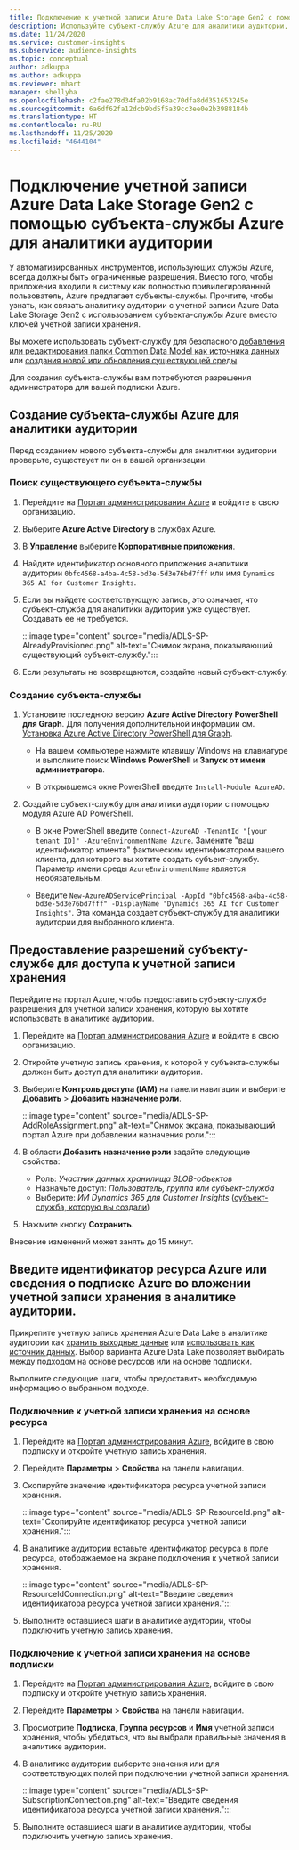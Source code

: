 ```yaml
---
title: Подключение к учетной записи Azure Data Lake Storage Gen2 с помощью субъекта службы
description: Используйте субъект-службу Azure для аналитики аудитории, чтобы подключиться к собственному озеру данных при его подключении к аналитике аудитории.
ms.date: 11/24/2020
ms.service: customer-insights
ms.subservice: audience-insights
ms.topic: conceptual
author: adkuppa
ms.author: adkuppa
ms.reviewer: mhart
manager: shellyha
ms.openlocfilehash: c2fae278d34fa02b9168ac70dfa8dd351653245e
ms.sourcegitcommit: 6a6df62fa12dcb9bd5f5a39cc3ee0e2b3988184b
ms.translationtype: HT
ms.contentlocale: ru-RU
ms.lasthandoff: 11/25/2020
ms.locfileid: "4644104"
---
```

# <a name="connect-to-an-azure-data-lake-storage-gen2-account-with-an-azure-service-principal-for-audience-insights"></a>Подключение учетной записи Azure Data Lake Storage Gen2 с помощью субъекта-службы Azure для аналитики аудитории

У автоматизированных инструментов, использующих службы Azure, всегда должны быть ограниченные разрешения. Вместо того, чтобы приложения входили в систему как полностью привилегированный пользователь, Azure предлагает субъекты-службы. Прочтите, чтобы узнать, как связать аналитику аудитории с учетной записи Azure Data Lake Storage Gen2 с использованием субъекта-службы Azure вместо ключей учетной записи хранения. 

Вы можете использовать субъект-службу для безопасного [добавления или редактирования папки Common Data Model как источника данных](connect-common-data-model.md) или [создания новой или обновления существующей среды](manage-environments.md#create-an-environment-in-an-existing-organization).

Для создания субъекта-службы вам потребуются разрешения администратора для вашей подписки Azure.

## <a name="create-azure-service-principal-for-audience-insights"></a>Создание субъекта-службы Azure для аналитики аудитории

Перед созданием нового субъекта-службы для аналитики аудитории проверьте, существует ли он в вашей организации.

### <a name="look-for-an-existing-service-principal"></a>Поиск существующего субъекта-службы

1. Перейдите на [Портал администрирования Azure](https://portal.azure.com) и войдите в свою организацию.

2. Выберите **Azure Active Directory** в службах Azure.

3. В **Управление** выберите **Корпоративные приложения**.

4. Найдите идентификатор основного приложения аналитики аудитории `0bfc4568-a4ba-4c58-bd3e-5d3e76bd7fff` или имя `Dynamics 365 AI for Customer Insights`.

5. Если вы найдете соответствующую запись, это означает, что субъект-служба для аналитики аудитории уже существует. Создавать ее не требуется.
   
   :::image type="content" source="media/ADLS-SP-AlreadyProvisioned.png" alt-text="Снимок экрана, показывающий существующий субъект-службу.":::
   
6. Если результаты не возвращаются, создайте новый субъект-службу.

### <a name="create-a-new-service-principal"></a>Создание субъекта-службы

1. Установите последнюю версию **Azure Active Directory PowerShell для Graph**. Для получения дополнительной информации см. [Установка Azure Active Directory PowerShell для Graph](https://docs.microsoft.com/powershell/azure/active-directory/install-adv2).
   - На вашем компьютере нажмите клавишу Windows на клавиатуре и выполните поиск **Windows PowerShell** и **Запуск от имени администратора**.
   
   - В открывшемся окне PowerShell введите `Install-Module AzureAD`.

2. Создайте субъект-службу для аналитики аудитории с помощью модуля Azure AD PowerShell.
   - В окне PowerShell введите `Connect-AzureAD -TenantId "[your tenant ID]" -AzureEnvironmentName Azure`. Замените "ваш идентификатор клиента" фактическим идентификатором вашего клиента, для которого вы хотите создать субъект-службу. Параметр имени среды `AzureEnvironmentName` является необязательным.
  
   - Введите `New-AzureADServicePrincipal -AppId "0bfc4568-a4ba-4c58-bd3e-5d3e76bd7fff" -DisplayName "Dynamics 365 AI for Customer Insights"`. Эта команда создает субъект-службу для аналитики аудитории для выбранного клиента.  

## <a name="grant-permissions-to-the-service-principal-to-access-the-storage-account"></a>Предоставление разрешений субъекту-службе для доступа к учетной записи хранения

Перейдите на портал Azure, чтобы предоставить субъекту-службе разрешения для учетной записи хранения, которую вы хотите использовать в аналитике аудитории.

1. Перейдите на [Портал администрирования Azure](https://portal.azure.com) и войдите в свою организацию.

1. Откройте учетную запись хранения, к которой у субъекта-службы должен быть доступ для аналитики аудитории.

1. Выберите **Контроль доступа (IAM)** на панели навигации и выберите **Добавить** > **Добавить назначение роли**.
   
   :::image type="content" source="media/ADLS-SP-AddRoleAssignment.png" alt-text="Снимок экрана, показывающий портал Azure при добавлении назначения роли.":::
   
1. В области **Добавить назначение роли** задайте следующие свойства:
   - Роль: *Участник данных хранилища BLOB-объектов*
   - Назначьте доступ: *Пользователь, группа или субъект-служба*
   - Выберите: *ИИ Dynamics 365 для Customer Insights* ([субъект-служба, которую вы создали](#create-a-new-service-principal))

1.  Нажмите кнопку **Сохранить**.

Внесение изменений может занять до 15 минут.

## <a name="enter-the-azure-resource-id-or-the-azure-subscription-details-in-the-storage-account-attachment-to-audience-insights"></a>Введите идентификатор ресурса Azure или сведения о подписке Azure во вложении учетной записи хранения в аналитике аудитории.

Прикрепите учетную запись хранения Azure Data Lake в аналитике аудитории как [хранить выходные данные](manage-environments.md) или [использовать как источник данных](connect-common-data-service-lake.md). Выбор варианта Azure Data Lake позволяет выбирать между подходом на основе ресурсов или на основе подписки.

Выполните следующие шаги, чтобы предоставить необходимую информацию о выбранном подходе.

### <a name="resounce-based-storage-account-connection"></a>Подключение к учетной записи хранения на основе ресурса

1. Перейдите на [Портал администрирования Azure](https://portal.azure.com), войдите в свою подписку и откройте учетную запись хранения.

1. Перейдите **Параметры** > **Свойства** на панели навигации.

1. Скопируйте значение идентификатора ресурса учетной записи хранения.

   :::image type="content" source="media/ADLS-SP-ResourceId.png" alt-text="Скопируйте идентификатор ресурса учетной записи хранения.":::

1. В аналитике аудитории вставьте идентификатор ресурса в поле ресурса, отображаемое на экране подключения к учетной записи хранения.

   :::image type="content" source="media/ADLS-SP-ResourceIdConnection.png" alt-text="Введите сведения идентификатора ресурса учетной записи хранения.":::   
   
1. Выполните оставшиеся шаги в аналитике аудитории, чтобы подключить учетную запись хранения.

### <a name="subscription-based-storage-account-connection"></a>Подключение к учетной записи хранения на основе подписки

1. Перейдите на [Портал администрирования Azure](https://portal.azure.com), войдите в свою подписку и откройте учетную запись хранения.

1. Перейдите **Параметры** > **Свойства** на панели навигации.

1. Просмотрите **Подписка**, **Группа ресурсов** и **Имя** учетной записи хранения, чтобы убедиться, что вы выбрали правильные значения в аналитике аудитории.

1. В аналитике аудитории выберите значения или для соответствующих полей при подключении учетной записи хранения.

   :::image type="content" source="media/ADLS-SP-SubscriptionConnection.png" alt-text="Введите сведения идентификатора ресурса учетной записи хранения.":::
   
1. Выполните оставшиеся шаги в аналитике аудитории, чтобы подключить учетную запись хранения.
